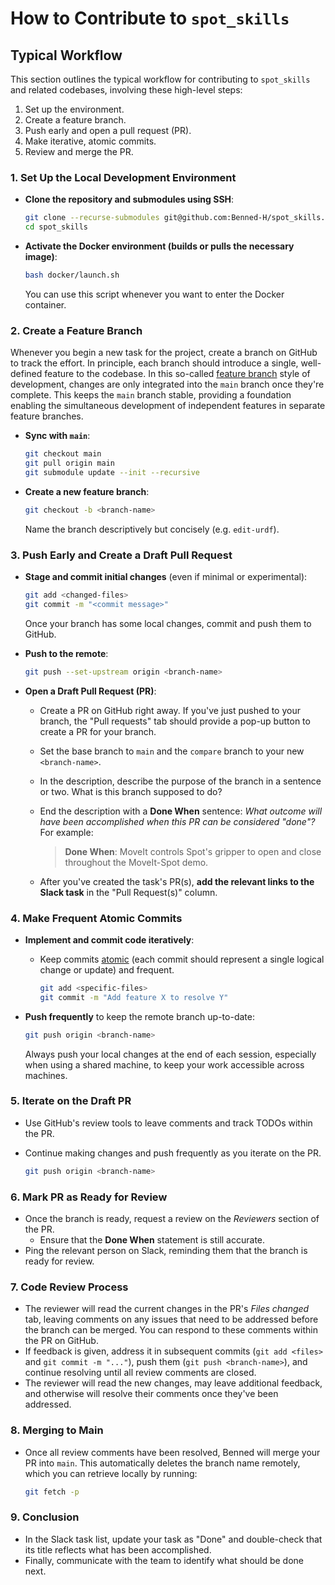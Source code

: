 # How to Contribute to `spot_skills`

## Typical Workflow

This section outlines the typical workflow for contributing to `spot_skills` and related codebases, involving these high-level steps:

1. Set up the environment.
2. Create a feature branch.
3. Push early and open a pull request (PR).
4. Make iterative, atomic commits.
5. Review and merge the PR.

### 1. Set Up the Local Development Environment

- **Clone the repository and submodules using SSH**:

  ```bash
  git clone --recurse-submodules git@github.com:Benned-H/spot_skills.git
  cd spot_skills
  ```

- **Activate the Docker environment (builds or pulls the necessary image)**:

  ```bash
  bash docker/launch.sh
  ```

  You can use this script whenever you want to enter the Docker container.

### 2. Create a Feature Branch

Whenever you begin a new task for the project, create a branch on GitHub to track the effort. In principle, each branch should introduce a single, well-defined feature to the codebase. In this so-called [feature branch](https://martinfowler.com/bliki/FeatureBranch.html) style of development, changes are only integrated into the `main` branch once they're complete. This keeps the `main` branch stable, providing a foundation enabling the simultaneous development of independent features in separate feature branches.

- **Sync with `main`**:

  ```bash
  git checkout main
  git pull origin main
  git submodule update --init --recursive
  ```

- **Create a new feature branch**:

  ```bash
  git checkout -b <branch-name>
  ```

  Name the branch descriptively but concisely (e.g. `edit-urdf`).

### 3. Push Early and Create a Draft Pull Request

- **Stage and commit initial changes** (even if minimal or experimental):

  ```bash
  git add <changed-files>
  git commit -m "<commit message>"
  ```

  Once your branch has some local changes, commit and push them to GitHub.

- **Push to the remote**:

  ```bash
  git push --set-upstream origin <branch-name>
  ```

- **Open a Draft Pull Request (PR)**:

  - Create a PR on GitHub right away. If you've just pushed to your branch, the "Pull requests" tab should provide a pop-up button to create a PR for your branch.
  - Set the base branch to `main` and the `compare` branch to your new `<branch-name>`.
  - In the description, describe the purpose of the branch in a sentence or two. What is this branch supposed to do?
  - End the description with a **Done When** sentence: _What outcome will have been accomplished when this PR can be considered "done"?_ For example:

    > **Done When**: MoveIt controls Spot's gripper to open and close throughout the MoveIt-Spot demo.

  - After you've created the task's PR(s), **add the relevant links to the Slack task** in the "Pull Request(s)" column.

### 4. Make Frequent Atomic Commits

- **Implement and commit code iteratively**:

  - Keep commits [atomic](https://www.aleksandrhovhannisyan.com/blog/atomic-git-commits/) (each commit should represent a single logical change or update) and frequent.
    ```bash
    git add <specific-files>
    git commit -m "Add feature X to resolve Y"
    ```

- **Push frequently** to keep the remote branch up-to-date:

  ```bash
  git push origin <branch-name>
  ```

  Always push your local changes at the end of each session, especially when using a shared machine, to keep your work accessible across machines.

### 5. Iterate on the Draft PR

- Use GitHub's review tools to leave comments and track TODOs within the PR.
- Continue making changes and push frequently as you iterate on the PR.

  ```bash
  git push origin <branch-name>
  ```

### 6. Mark PR as Ready for Review

- Once the branch is ready, request a review on the _Reviewers_ section of the PR.
  - Ensure that the **Done When** statement is still accurate.
- Ping the relevant person on Slack, reminding them that the branch is ready for review.

### 7. Code Review Process

- The reviewer will read the current changes in the PR's _Files changed_ tab, leaving comments on any issues that need to be addressed before the branch can be merged. You can respond to these comments within the PR on GitHub.
- If feedback is given, address it in subsequent commits (`git add <files>` and `git commit -m "..."`), push them (`git push <branch-name>`), and continue resolving until all review comments are closed.
- The reviewer will read the new changes, may leave additional feedback, and otherwise will resolve their comments once they've been addressed.

### 8. Merging to Main

- Once all review comments have been resolved, Benned will merge your PR into `main`. This automatically deletes the branch name remotely, which you can retrieve locally by running:

  ```bash
  git fetch -p
  ```

### 9. Conclusion

- In the Slack task list, update your task as "Done" and double-check that its title reflects what has been accomplished.
- Finally, communicate with the team to identify what should be done next.
